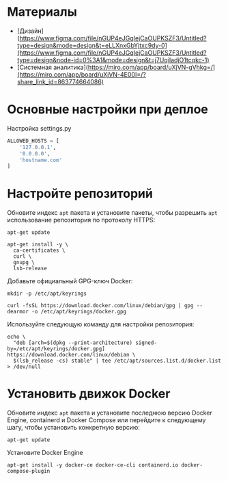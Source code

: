 # Материалы
- [Дизайн](https://www.figma.com/file/nGUP4eJGqIejCaOUPKSZF3/Untitled?type=design&mode=design&t=eLLXnxGbYjtxc9dy-0](https://www.figma.com/file/nGUP4eJGqIejCaOUPKSZF3/Untitled?type=design&node-id=0%3A1&mode=design&t=j7UqiIadjO1tcqkc-1)
- [Системная аналитика](https://miro.com/app/board/uXjVN-gVhkg=/](https://miro.com/app/board/uXjVN-4E00I=/?share_link_id=863774664086)


# Основные настройки при деплое
Настройка settings.py
```py
ALLOWED_HOSTS = [
    '127.0.0.1',
    '0.0.0.0',
    'hostname.com'
]
```

# Настройте репозиторий
Обновите индекс ```apt``` пакета и установите пакеты, чтобы разрешить ```apt``` использование репозитория по протоколу HTTPS:
```
apt-get update
```
```
apt-get install -y \
  ca-certificates \
  curl \
  gnupg \
  lsb-release
```
Добавьте официальный GPG-ключ Docker:
```
mkdir -p /etc/apt/keyrings
```
```
curl -fsSL https://download.docker.com/linux/debian/gpg | gpg --dearmor -o /etc/apt/keyrings/docker.gpg
```
Используйте следующую команду для настройки репозитория:
```
echo \
  "deb [arch=$(dpkg --print-architecture) signed-by=/etc/apt/keyrings/docker.gpg] https://download.docker.com/linux/debian \
  $(lsb_release -cs) stable" | tee /etc/apt/sources.list.d/docker.list > /dev/null
```
# Установить движок Docker
Обновите индекс ```apt``` пакета и установите последнюю версию Docker Engine, containerd и Docker Compose или перейдите к следующему шагу, чтобы установить конкретную версию:
```
apt-get update
```
Установите Docker Engine
```
apt-get install -y docker-ce docker-ce-cli containerd.io docker-compose-plugin
```
